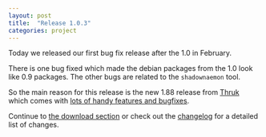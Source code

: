```yaml
---
layout: post
title:  "Release 1.0.3"
categories: project
---
```


Today we released our first bug fix release after the 1.0 in February.

There is one bug fixed which made the debian packages from the 1.0 look
like 0.9 packages. The other bugs are related to the `shadownaemon` tool.

So the main reason for this release is the new 1.88 release from [Thruk](http://thruk.org) which
comes with [lots of handy features and bugfixes](http://thruk.org/changelog.html).

Continue to [the download section](/download) or check out the [changelog](/documentation/usersguide/whatsnew.html) for
a detailed list of changes.
